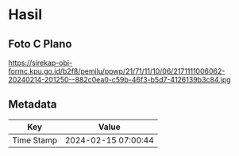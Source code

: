 # Hasil

## Foto C Plano

https://sirekap-obj-formc.kpu.go.id/b2f8/pemilu/ppwp/21/71/11/10/06/2171111006062-20240214-201250--882c0ea0-c59b-46f3-b5d7-4126139b3c84.jpg


## Metadata

| Key        | Value               |
| ---------- | ------------------- |
| Time Stamp | 2024-02-15 07:00:44 |




